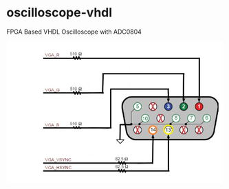# oscilloscope-vhdl
FPGA Based VHDL Oscilloscope with ADC0804

![VGA Cable Pinouts](https://github.com/muhammedtarikyildiz/oscilloscope-vhdl/blob/master/img/VGA-pinout.png?raw=true)
